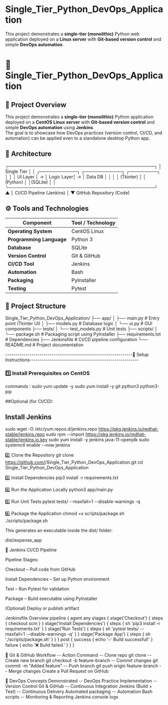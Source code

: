# Single_Tier_Python_DevOps_Application
This project demonstrates a **single-tier (monolithic)** Python web application deployed on a **Linux server** with **Git-based version control** and simple **DevOps automation**.

# 🐍 Single_Tier_Python_DevOps_Application

## 📘 Project Overview
This project demonstrates a **single-tier (monolithic)** Python application deployed on a **CentOS Linux server** with **Git-based version control** and simple **DevOps automation** using **Jenkins**.  
The goal is to showcase how DevOps practices (version control, CI/CD, and automation) can be applied even to a standalone desktop Python app.



## 🧩 Architecture
┌───────────────────────────────────────────────┐
│ Single Tier │
│ ┌────────────┐ ┌────────────┐ ┌─────────┐ │
│ │ UI Layer │ → │ Logic Layer│ → │ Data DB │ │
│ │ (Tkinter) │ │ (Python) │ │(SQLite) │ │
└───────────────────────────────────────────────┘
▲
│
CI/CD Pipeline (Jenkins)
│
▼
GitHub Repository (Code)

## ⚙️ Tools and Technologies
| Component | Tool / Technology |
|------------|-------------------|
| **Operating System** | CentOS Linux |
| **Programming Language** | Python 3 |
| **Database** | SQLite |
| **Version Control** | Git & GitHub |
| **CI/CD Tool** | Jenkins |
| **Automation** | Bash |
| **Packaging** | PyInstaller |
| **Testing** | Pytest |

## 📁 Project Structure
Single_Tier_Python_DevOps_Application/
├── app/
│ ├── main.py # Entry point (Tkinter UI)
│ ├── models.py # Database logic
│ └── ui.py # GUI components
├── tests/
│ └── test_models.py # Unit tests
├── scripts/
│ └── package.sh # Packaging script using PyInstaller
├── requirements.txt # Dependencies
├── Jenkinsfile # CI/CD pipeline configuration
└── README.md # Project documentation





---------------------------------------------------------------🧰 Setup Instructions------------------------------------------------------

### 1️⃣ Install Prerequisites on CentOS
commands : 
sudo yum update -y
sudo yum install -y git python3 python3-pip

##Optional (for CI/CD):
## Install Jenkins
sudo wget -O /etc/yum.repos.d/jenkins.repo https://pkg.jenkins.io/redhat-stable/jenkins.repo
sudo rpm --import https://pkg.jenkins.io/redhat-stable/jenkins.io.key
sudo yum install -y jenkins java-11-openjdk
sudo systemctl enable --now jenkins

2️⃣ Clone the Repository
git clone https://github.com/<your-username>/Single_Tier_Python_DevOps_Application.git
cd Single_Tier_Python_DevOps_Application

3️⃣ Install Dependencies
pip3 install -r requirements.txt

4️⃣ Run the Application Locally
python3 app/main.py

5️⃣ Run Unit Tests
pytest tests/ --maxfail=1 --disable-warnings -q

6️⃣ Package the Application
chmod +x scripts/package.sh
./scripts/package.sh


This generates an executable inside the dist/ folder:

dist/expense_app

🔄 Jenkins CI/CD Pipeline

Pipeline Stages:

Checkout – Pull code from GitHub

Install Dependencies – Set up Python environment

Test – Run Pytest for validation

Package – Build executable using PyInstaller

(Optional) Deploy or publish artifact

Jenkinsfile Overview
pipeline {
    agent any
    stages {
        stage('Checkout') {
            steps { checkout scm }
        }
        stage('Install Dependencies') {
            steps { sh 'pip3 install -r requirements.txt' }
        }
        stage('Run Tests') {
            steps { sh 'pytest tests/ --maxfail=1 --disable-warnings -q' }
        }
        stage('Package App') {
            steps { sh './scripts/package.sh' }
        }
    }
    post {
        success { echo '✅ Build successful!' }
        failure { echo '❌ Build failed.' }
    }
}


🔗 Git & GitHub Workflow
-- Action	Command
-- Clone repo	git clone <repo-url>
-- Create new branch	git checkout -b feature-branch
-- Commit changes	git commit -m "Added feature"
-- Push branch	git push origin feature-branch
-- Merge changes	Create a Pull Request on GitHub

🧩 DevOps Concepts Demonstrated
-- DevOps Practice	Implementation
-- Version Control	Git & GitHub
-- Continuous Integration	Jenkins (Build + Test)
-- Continuous Delivery	Automated packaging
-- Automation	Bash scripts
-- Monitoring & Reporting	Jenkins console logs
